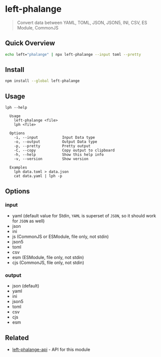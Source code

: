 # left-phalange

> Convert data between YAML, TOML, JSON, JSON5, INI, CSV, ES Module, CommonJS

## Quick Overview

```sh
echo left="phalange" | npx left-phalange --input toml --pretty
```

## Install

```sh
npm install --global left-phalange
```

## Usage

```text
lph --help

  Usage
    left-phalange <file>
    lph <file>

  Options
    -i, --input           Input Data type
    -o, --output          Output Data type
    -p, --pretty          Pretty output
    -C, --copy            Copy output to clipboard
    -h, --help            Show this help info
    -v, --version         Show version

  Examples
    lph data.toml > data.json
    cat data.yaml | lph -p
```

## Options

### input

- yaml (default value for Stdin, `YAML` is superset of `JSON`, so it should work for `JSON` as well)
- json
- ini
- js (CommonJS or ESModule, file only, not stdin)
- json5
- toml
- csv
- esm (ESModule, file only, not stdin)
- cjs (CommonJS, file only, not stdin)

### output

- json (default)
- yaml
- ini
- json5
- toml
- csv
- cjs
- esm

## Related

- [left-phalange-api](https://github.com/fisker/left-phalange-api) - API for this module
